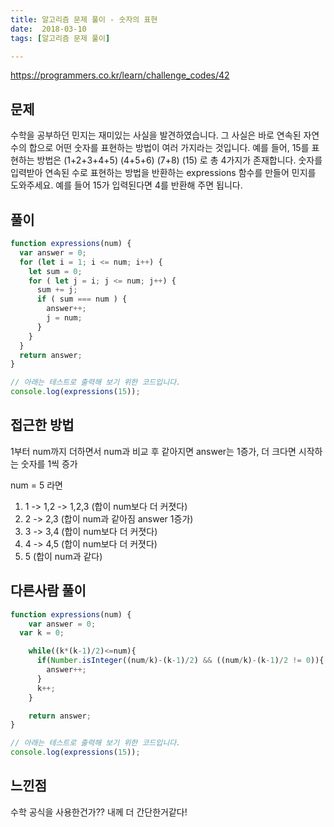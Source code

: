 ```yaml
---
title: 알고리즘 문제 풀이 - 숫자의 표현
date:  2018-03-10
tags: [알고리즘 문제 풀이]

---
```

https://programmers.co.kr/learn/challenge_codes/42

## 문제
수학을 공부하던 민지는 재미있는 사실을 발견하였습니다. 그 사실은 바로 연속된 자연수의 합으로 어떤 숫자를 표현하는 방법이 여러 가지라는 것입니다. 예를 들어, 15를 표현하는 방법은
(1+2+3+4+5)
(4+5+6)
(7+8)
(15)
로 총 4가지가 존재합니다. 숫자를 입력받아 연속된 수로 표현하는 방법을 반환하는 expressions 함수를 만들어 민지를 도와주세요. 예를 들어 15가 입력된다면 4를 반환해 주면 됩니다.


## 풀이

```javascript
function expressions(num) {
  var answer = 0;
  for (let i = 1; i <= num; i++) {
    let sum = 0;
    for ( let j = i; j <= num; j++) {
      sum += j;
      if ( sum === num ) {
        answer++;
        j = num;
      }
    }
  }
  return answer;
}

// 아래는 테스트로 출력해 보기 위한 코드입니다.
console.log(expressions(15));
```

## 접근한 방법

1부터 num까지 더하면서 num과 비교 후 같아지면 answer는 1증가,
더 크다면 시작하는 숫자를 1씩 증가

num = 5 라면

1. 1 -> 1,2 -> 1,2,3 (합이 num보다 더 커졋다)
2. 2 -> 2,3 (합이 num과 같아짐 answer 1증가)
3. 3 -> 3,4 (합이 num보다 더 커졋다)
4. 4 -> 4,5 (합이 num보다 더 커졋다)
5. 5 (합이 num과 같다)



## 다른사람 풀이
```js
function expressions(num) {
    var answer = 0;
  var k = 0;

    while((k*(k-1)/2)<=num){
      if(Number.isInteger((num/k)-(k-1)/2) && ((num/k)-(k-1)/2 != 0)){
        answer++;
      }
      k++;
    }

    return answer;
}

// 아래는 테스트로 출력해 보기 위한 코드입니다.
console.log(expressions(15));
```

## 느낀점
수학 공식을 사용한건가?? 내께 더 간단한거같다!